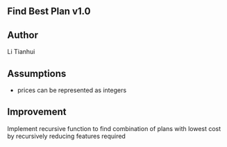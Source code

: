 ## Find Best Plan v1.0

## Author
Li Tianhui

## Assumptions
- prices can be represented as integers

## Improvement
Implement recursive function to find combination of plans with lowest cost by recursively reducing features required
